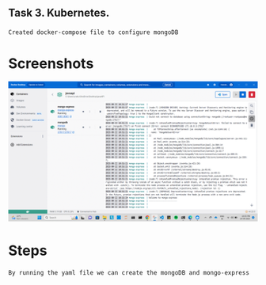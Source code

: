 ## Task 3. Kubernetes.
    Created docker-compose file to configure mongoDB

# Screenshots
![container](screenshot/docker-container.gif)

# Steps
    By running the yaml file we can create the mongoDB and mongo-express